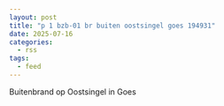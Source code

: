 ```yaml
---
layout: post
title: "p 1 bzb-01 br buiten oostsingel goes 194931"
date: 2025-07-16
categories: 
  - rss
tags: 
  - feed
---
```


Buitenbrand op Oostsingel in Goes
